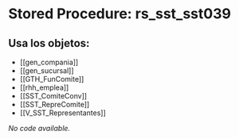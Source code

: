 # Stored Procedure: rs_sst_sst039

## Usa los objetos:
- [[gen_compania]]
- [[gen_sucursal]]
- [[GTH_FunComite]]
- [[rhh_emplea]]
- [[SST_ComiteConv]]
- [[SST_RepreComite]]
- [[V_SST_Representantes]]

*No code available.*
